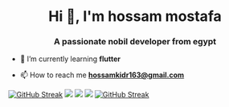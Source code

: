 <h1 align="center">Hi 👋, I'm hossam mostafa</h1>
<h3 align="center">A passionate nobil developer from egypt</h3>

- 🌱 I’m currently learning **flutter**

- 📫 How to reach me **hossamkidr163@gmail.com**


[![GitHub Streak](https://github-readme-streak-stats.herokuapp.com?user=hossamkidr&theme=green-nur&border_radius=5.3)](https://git.io/streak-stats)
![](http://github-profile-summary-cards.vercel.app/api/cards/repos-per-language?username=hossamkidr&theme=algolia)
![](http://github-profile-summary-cards.vercel.app/api/cards/stats?username=hossamkidr&theme=algolia)
![](http://github-profile-summary-cards.vercel.app/api/cards/profile-details?username=hossamkidr&theme=algolia)
[![GitHub Streak](https://github-readme-streak-stats.herokuapp.com?user=hossamkidr&theme=green-nur&border_radius=5.3)](https://git.io/streak-stats)
